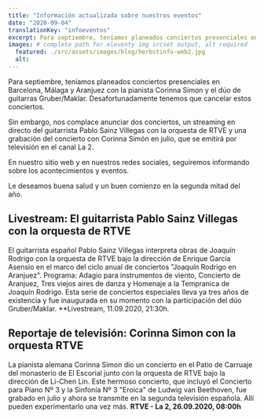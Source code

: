 ```yaml
---
title: "Información actualizada sobre nuestros eventos"
date: "2020-09-04"
translationKey: "infoeventos"
excerpt: Para septiembre, teníamos planeados conciertos presenciales en Barcelona, Málaga y Aranjuez con la pianista Corinna Simon y el dúo de guitarras Gruber/Maklar.
images: # complete path for eleventy img srcset output, alt required
  featured: ./src/assets/images/blog/herbstinfo-web2.jpg
  alt:
---
```


Para septiembre, teníamos planeados conciertos presenciales en Barcelona, Málaga y Aranjuez con la pianista Corinna Simon y el dúo de guitarras Gruber/Maklar. Desafortunadamente tenemos que cancelar estos conciertos.

Sin embargo, nos complace anunciar dos conciertos, un streaming en directo del guitarrista Pablo Sainz Villegas con la orquesta de RTVE y una grabación del concierto con Corinna Simón en julio, que se emitirá por televisión en el canal La 2.

En nuestro sitio web y en nuestros redes sociales, seguiremos informando sobre los acontecimientos y eventos.

Le deseamos buena salud y un buen comienzo en la segunda mitad del año.

## Livestream: El guitarrista Pablo Sainz Villegas con la orquesta de RTVE

El guitarrista español Pablo Sainz Villegas interpreta obras de Joaquín Rodrigo con la orquesta de RTVE bajo la dirección de Enrique García Asensio en el marco del ciclo anual de conciertos "Joaquín Rodrigo en Aranjuez". Programa: Adagio para instrumentos de viento, Concierto de Aranjuez, Tres viejos aires de danza y Homenaje a la Tempranica de Joaquín Rodrigo. Esta serie de conciertos especiales lleva ya tres años de existencia y fue inaugurada en su momento con la participación del dúo Gruber/Maklar. \*\*Livestream, 11.09.2020, 21:30h.

## Reportaje de televisión: Corinna Simon con la orquesta RTVE

La pianista alemana Corinna Simon dio un concierto en el Patio de Carruaje del monasterio de El Escorial junto con la orquesta de RTVE bajo la dirección de Li-Chen Lin. Este hermoso concierto, que incluyó el Concierto para Piano Nº 3 y la Sinfonía Nº 3 "Eroica" de Ludwig van Beethoven, fue grabado en julio y ahora se transmite en la segunda televisión española. Allí pueden experimentarlo una vez más. **RTVE - La 2, 26.09.2020, 08:00h**
